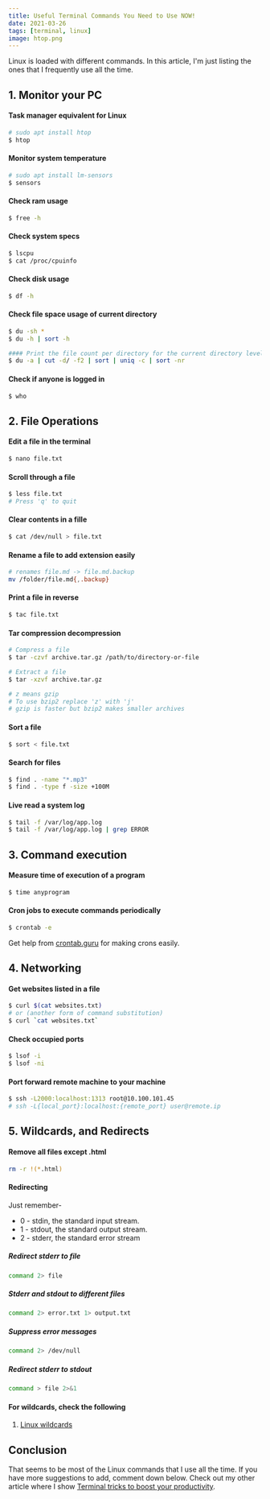 ```yaml
---
title: Useful Terminal Commands You Need to Use NOW!
date: 2021-03-26
tags: [terminal, linux]
image: htop.png
---
```


Linux is loaded with different commands. In this article, I'm just listing the ones that I frequently use all the time.

## 1. Monitor your PC

#### Task manager equivalent for Linux
```bash
# sudo apt install htop
$ htop
```

#### Monitor system temperature
```bash
# sudo apt install lm-sensors
$ sensors
```

#### Check ram usage
```bash
$ free -h
```

#### Check system specs
```bash
$ lscpu 
$ cat /proc/cpuinfo
```

#### Check disk usage
```bash
$ df -h
```

#### Check file space usage of current directory
```bash
$ du -sh *
$ du -h | sort -h

#### Print the file count per directory for the current directory level
$ du -a | cut -d/ -f2 | sort | uniq -c | sort -nr
```

#### Check if anyone is logged in
```bash
$ who
```

## 2. File Operations

#### Edit a file in the terminal
```bash
$ nano file.txt
```

#### Scroll through a file
```bash
$ less file.txt
# Press 'q' to quit
```

#### Clear contents in a fille
```bash
$ cat /dev/null > file.txt 
```

#### Rename a file to add extension easily
```bash
# renames file.md -> file.md.backup
mv /folder/file.md{,.backup}
```

#### Print a file in reverse
```bash
$ tac file.txt
```

#### Tar compression decompression
```bash
# Compress a file
$ tar -czvf archive.tar.gz /path/to/directory-or-file

# Extract a file
$ tar -xzvf archive.tar.gz

# z means gzip
# To use bzip2 replace 'z' with 'j'
# gzip is faster but bzip2 makes smaller archives
```

#### Sort a file
```bash
$ sort < file.txt
```

#### Search for files
```bash
$ find . -name "*.mp3"
$ find . -type f -size +100M
```

#### Live read a system log
```bash
$ tail -f /var/log/app.log 
$ tail -f /var/log/app.log | grep ERROR
```

## 3. Command execution

#### Measure time of execution of a program
```bash
$ time anyprogram
```

#### Cron jobs to execute commands periodically
```bash
$ crontab -e
```
Get help from [crontab.guru](https://crontab.guru/) for making crons easily.

## 4. Networking

#### Get websites listed in a file
```bash
$ curl $(cat websites.txt)
# or (another form of command substitution)
$ curl `cat websites.txt`
```

#### Check occupied ports
```bash
$ lsof -i
$ lsof -ni
```

#### Port forward remote machine to your machine

```bash
$ ssh -L2000:localhost:1313 root@10.100.101.45
# ssh -L{local_port}:localhost:{remote_port} user@remote.ip
```

## 5. Wildcards, and Redirects 

#### Remove all files except .html
```bash
rm -r !(*.html)
```

#### Redirecting

Just remember- 
* 0 - stdin, the standard input stream.
* 1 - stdout, the standard output stream.
* 2 - stderr, the standard error stream

##### Redirect stderr to file
```bash
command 2> file
```

##### Stderr and stdout to different files
```bash
command 2> error.txt 1> output.txt
```

##### Suppress error messages
```bash
command 2> /dev/null
```

##### Redirect stderr to stdout
```bash
command > file 2>&1
```

#### For wildcards, check the following

1. [Linux wildcards](http://www.linfo.org/wildcard.html)

## Conclusion

That seems to be most of the Linux commands that I use all the time. If you have more suggestions to add, comment down below. Check out my other article where I show [Terminal tricks to boost your productivity](/devra/posts/terminal/awesome-terminal-tricks-to-boost-your-productivity/).